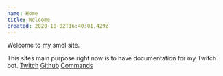```yaml
---
name: Home
title: Welcome
created: 2020-10-02T16:40:01.429Z
---
```

Welcome to my smol site.

This sites main purpose right now is to have documentation for my Twitch bot. [Twitch](twitch.tv/nrybot) [Github](github.com/lyx0/nrybot-dev) [Commands](https://lyx0.netlify.app/en/nrybot-commands)
